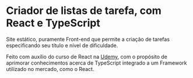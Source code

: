 # Criador de listas de tarefa, com React e TypeScript

Site estático, puramente Front-end que permite a criação de tarefas especificando seu título e nível de dificuldade. 

Feito com auxílio do curso de React na [Udemy](https://www.udemy.com/course/react-do-zero-a-maestria-c-hooks-router-api-projetos/), com o propósito de aprimorar conhecimentos acerca de TypeScript integrado a um Framework utilizado no mercado, como o React. 
